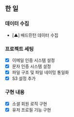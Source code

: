 ## 한 일

### 데이터 수집
- [▲] 배드민턴 데이터 수집

### 프로젝트 세팅

- [x] 이메일 인증 시스템 설정
- [x] 문자 인증 시스템 설정
- [x] 파일 구조 및 파일 네이밍 통일화
- [x] S3 설정 추가

### 구현 내용

- [x] 소셜 회원 로직 구현
- [x] 유저 프로필 기능 구현